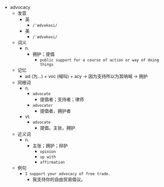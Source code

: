 - advocacy
  - 发音
    - 英
      - `/'ædvəkəsi/`
    - 美
      - `/'ædvəkəsi/`
  - 词义
    - n.
      - 拥护；提倡
        - `public support for a course of action or way of doing things`
  - 记忆
    - ad (为…) + voc (喊叫) + acy → 因为支持所以为其呐喊 → 拥护
  - 同根词
    - n.
      - `advocate`
        - 提倡者；支持者；律师
      - `advocator`
        - 提倡者，拥护者
    - vt.
      - `advocate`
        - 提倡，主张，拥护
  - 近义词
    - n.
      - 主张；拥护；辩护
        - `opinion`
        - `up with`
        - `affirmation`
  - 例句
    - `I support your advocacy of free trade.`
      - 我支持你的自由贸易倡议。

